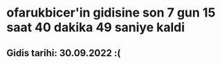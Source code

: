 # ofarukbicer'in gidisine son 7 gun 15 saat 40 dakika 49 saniye kaldi

## Gidis tarihi: 30.09.2022 :(